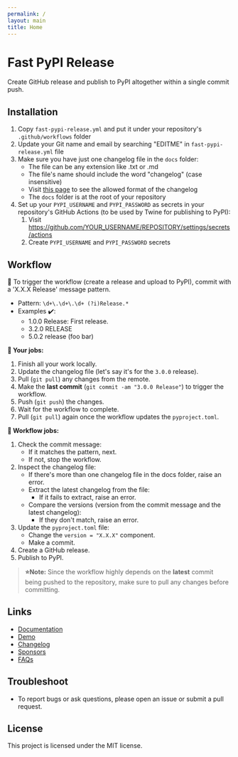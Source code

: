 ```yaml
---
permalink: /
layout: main
title: Home
---
```


# Fast PyPI Release

Create GitHub release and publish to PyPI altogether within a single commit push.


## Installation

1. Copy `fast-pypi-release.yml` and put it under your repository's `.github/workflows` folder
2. Update your Git name and email by searching "EDITME" in `fast-pypi-release.yml` file
3. Make sure you have just one changelog file in the `docs` folder:
    - The file can be any extension like .txt or .md
    - The file's name should include the word "changelog" (case insensitive)
    - Visit [this page](https://nvfp.github.io/fast-pypi-release/demo) to see the allowed format of the changelog
    - The `docs` folder is at the root of your repository
4. Set up your `PYPI_USERNAME` and `PYPI_PASSWORD` as secrets in your repository's GitHub Actions (to be used by Twine for publishing to PyPI):
    1. Visit https://github.com/YOUR_USERNAME/REPOSITORY/settings/secrets/actions
    2. Create `PYPI_USERNAME` and `PYPI_PASSWORD` secrets


## Workflow

🎯 To trigger the workflow (create a release and upload to PyPI), commit with a 'X.X.X Release' message pattern.
- Pattern: `\d+\.\d+\.\d+ (?i)Release.*`
- Examples ✔️:
    - 1.0.0 Release: First release.
    - 3.2.0 RELEASE
    - 5.0.2 release (foo bar)

**💼 Your jobs:**
1. Finish all your work locally.
2. Update the changelog file (let's say it's for the `3.0.0` release).
3. Pull (`git pull`) any changes from the remote.
4. Make the **last commit** (`git commit -am "3.0.0 Release"`) to trigger the workflow.
5. Push (`git push`) the changes.
6. Wait for the workflow to complete.
7. Pull (`git pull`) again once the workflow updates the `pyproject.toml`.

**🔄 Workflow jobs:**
1. Check the commit message:
    - If it matches the pattern, next.
    - If not, stop the workflow.
2. Inspect the changelog file:
    - If there's more than one changelog file in the docs folder, raise an error.
    - Extract the latest changelog from the file:
        - If it fails to extract, raise an error.
    - Compare the versions (version from the commit message and the latest changelog):
        - If they don't match, raise an error.
3. Update the `pyproject.toml` file:
    - Change the `version = "X.X.X"` component.
    - Make a commit.
4. Create a GitHub release.
5. Publish to PyPI.

> **⭐️Note:** Since the workflow highly depends on the **latest** commit being pushed to the repository, make sure to pull any changes before committing.


## Links

- [Documentation](https://nvfp.github.io/fast-pypi-release)
- [Demo](https://nvfp.github.io/fast-pypi-release/demo)
- [Changelog](https://nvfp.github.io/fast-pypi-release/changelog)
- [Sponsors](https://nvfp.github.io/fast-pypi-release/sponsors)
- [FAQs](https://nvfp.github.io/fast-pypi-release/faqs)


## Troubleshoot

- To report bugs or ask questions, please open an issue or submit a pull request.


## License

This project is licensed under the MIT license.
